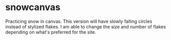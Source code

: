 # snowcanvas


Practicing snow in canvas. This version will have slowly falling circles instead of stylized flakes. I am able to change the size and number of flakes depending on what's preferred for the site. 
